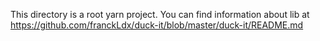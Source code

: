 This directory is a root yarn project. You can find information about lib at https://github.com/franckLdx/duck-it/blob/master/duck-it/README.md
